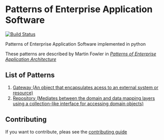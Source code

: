 Patterns of Enterprise Application Software
===========================================

[![Build Status](https://travis-ci.org/IuryAlves/EnterprisePatterns.svg?branch=master)](https://travis-ci.org/IuryAlves/EnterprisePatterns)

Patterns of Enterprise Application Software implemented in python

These patterns are described by Martin Fowler in [*Patterns of Enterprise Application Architecture*](http://www.goodreads.com/book/show/70156.Patterns_of_Enterprise_Application_Architecture)


## List of Patterns

1. [Gateway (An object that encapsulates acess to an external system or resource)](gateway/README.md)
2. [Repository (Mediates between the domain and data mapping layers using a collection-like interface for accessing domain objects)](repository/README.md)



## Contributing

If you want to contribute, pleas see the [contributing guide](CONTRIBUTING.md)
